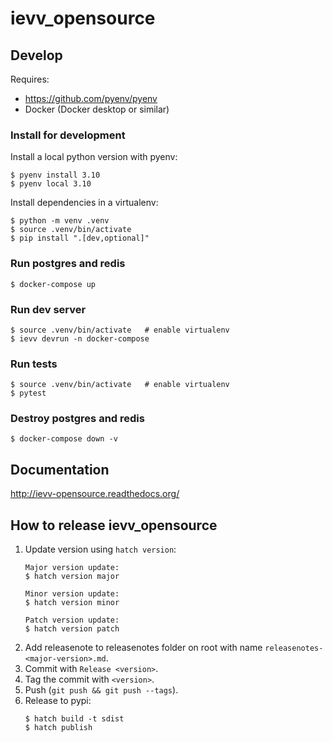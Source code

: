 # ievv_opensource

## Develop
Requires:
- https://github.com/pyenv/pyenv
- Docker (Docker desktop or similar)


### Install for development

Install a local python version with pyenv:
```
$ pyenv install 3.10
$ pyenv local 3.10
```

Install dependencies in a virtualenv:
```
$ python -m venv .venv
$ source .venv/bin/activate
$ pip install ".[dev,optional]"
```

### Run postgres and redis
```
$ docker-compose up
```

### Run dev server
```
$ source .venv/bin/activate   # enable virtualenv
$ ievv devrun -n docker-compose
```

### Run tests
```
$ source .venv/bin/activate   # enable virtualenv
$ pytest
```


### Destroy postgres and redis
```
$ docker-compose down -v
```


## Documentation
http://ievv-opensource.readthedocs.org/


## How to release ievv_opensource
1. Update version using `hatch version`:
   ```
   Major version update:
   $ hatch version major
   
   Minor version update:
   $ hatch version minor
   
   Patch version update:
   $ hatch version patch
   ```
2. Add releasenote to releasenotes folder on root with name `releasenotes-<major-version>.md`.
3. Commit with ``Release <version>``.
4. Tag the commit with ``<version>``.
5. Push (``git push && git push --tags``).
6. Release to pypi:
   ```
   $ hatch build -t sdist
   $ hatch publish
   ```
